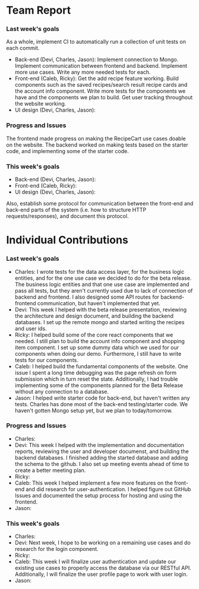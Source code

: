 # Team Report

### Last week's goals

As a whole, implement CI to automatically run a collection of unit tests on each commit. 
- Back-end (Devi, Charles, Jason):  Implement connection to Mongo. Implement communication between frontend and backend. Implement more use cases. Write any more needed tests for each.
- Front-end (Caleb, Ricky): Get the add recipe feature working. Build components such as the saved recipes/search result recipe cards and the account info component. Write more tests for the components we have and the components we plan to build. Get user tracking throughout the website working.
- UI design (Devi, Charles, Jason):

### Progress and Issues

The frontend made progress on making the RecipeCart use cases doable on the website. The backend worked on making tests based on the starter code, and implementing some of the starter code.

### This week's goals

- Back-end (Devi, Charles, Jason):
- Front-end (Caleb, Ricky):
- UI design (Devi, Charles, Jason): 

Also, establish some protocol for communication between the front-end and back-end parts of the system (i.e. how to structure HTTP requests/responses), and document this protocol.

# Individual Contributions

### Last week's goals
- Charles: I wrote tests for the data access layer, for the business logic entities, and for the one use case we decided to do for the beta release. The business logic entities and that one use case are implemented and pass all tests, but they aren't currently used due to lack of connection of backend and frontend. I also designed some API routes for backend-frontend communication, but haven't implemented that yet.
- Devi: This week I helped with the beta release presentation, reviewing the architecture and design document, and building the backend databases. I set up the remote mongo and started writing the recipes and user ids.
- Ricky: I helped build some of the core react components that we needed. I still plan to build the account info component and shopping item component. I set up some dummy data which we used for our components when doing our demo. Furthermore, I still have to write tests for our components.
- Caleb: I helped build the fundamental components of the website. One issue I spent a long time debugging was the page refresh on form submission which in turn reset the state. Additionally, I had trouble implementing some of the components planned for the Beta Release without any connection to a database.
- Jason: I helped write starter code for back-end, but haven't written any tests. Charles has done most of the back-end testing/starter code. We haven't gotten Mongo setup yet, but we plan to today/tomorrow.

### Progress and Issues

- Charles:
- Devi: This week I helped with the implementation and documentation reports, reviewing the user and developer documenst, and building the backend databases. I finished adding the started database and adding the schema to the github. I also set up meeting events ahead of time to create a better meeting plan.
- Ricky:
- Caleb: This week I helped implement a few more features on the front-end and did research for user-authentication. I helped figure out GitHub Issues and documented the setup process for hosting and using the frontend.
- Jason: 
### This week's goals
- Charles:
- Devi: Next week, I hope to be working on a remaining use cases and do research for the login component.
- Ricky:
- Caleb: This week I will finalize user authentication and update our existing use cases to properly access the database via our RESTful API. Additionally, I will finalize the user profile page to work with user login.
- Jason: 
